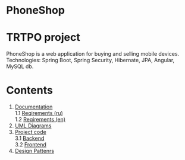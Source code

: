 # PhoneShop
# TRTPO project
PhoneShop is a web application for buying and selling mobile devices. Technologies: Spring Boot, Spring Security, Hibernate, JPA, Angular, MySQL db.

# Contents
1. [Documentation](https://github.com/s1ovak/PhoneShop/tree/master/ProjectDocumentation) <br>
  1.1 [Reqirements (ru)](https://github.com/s1ovak/PhoneShop/blob/master/ProjectDocumentation/SoftwareRequirmentsSpecification%20(ru).md) <br>
  1.2 [Reqirements (en)](https://github.com/s1ovak/PhoneShop/blob/master/ProjectDocumentation/SoftwareRequirmentsSpecification%20(en).md) <br>
2. [UML Diagrams](https://github.com/s1ovak/PhoneShop/tree/master/Diagrams) <br>
3. [Project code](https://github.com/s1ovak/PhoneShop/tree/master/PhoneShop) <br>
  3.1 [Backend](https://github.com/s1ovak/PhoneShop/tree/master/PhoneShop/backend) <br>
  3.2 [Frontend](https://github.com/s1ovak/PhoneShop/tree/master/PhoneShop/frontend) <br>
4. [Design Pattenrs](https://github.com/s1ovak/PhoneShop/tree/master/DesignPatterns) <br>

